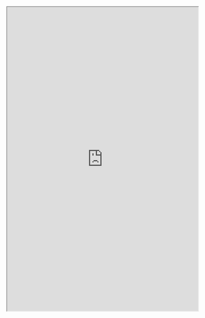 <iframe width="100%" height="800" src="https://drive.google.com/file/d/17BCoj9T_u12OegDZv0BmY8yihDLhesw-/view">